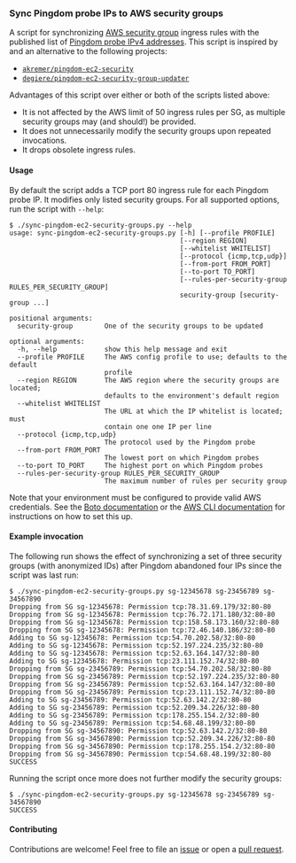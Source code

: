 ### Sync Pingdom probe IPs to AWS security groups

A script for synchronizing [AWS security
group](https://docs.aws.amazon.com/opsworks/latest/userguide/best-practices-groups.html)
ingress rules with the published list of [Pingdom probe IPv4
addresses](https://my.pingdom.com/probes/ipv4).  This script is inspired by and
an alternative to the following projects:
- [`akremer/pingdom-ec2-security`](https://github.com/akremer/pingdom-ec2-security)
- [`degiere/pingdom-ec2-security-group-updater`](https://github.com/degiere/pingdom-ec2-security-group-updater)

Advantages of this script over either or both of the scripts listed above:
- It is not affected by the AWS limit of 50 ingress rules per SG, as multiple
  security groups may (and should!) be provided.
- It does not unnecessarily modify the security groups upon repeated
  invocations.
- It drops obsolete ingress rules.

#### Usage

By default the script adds a TCP port 80 ingress rule for each Pingdom probe
IP. It modifies only listed security groups. For all supported options, run the
script with `--help`:

```
$ ./sync-pingdom-ec2-security-groups.py --help
usage: sync-pingdom-ec2-security-groups.py [-h] [--profile PROFILE]
                                           [--region REGION]
                                           [--whitelist WHITELIST]
                                           [--protocol {icmp,tcp,udp}]
                                           [--from-port FROM_PORT]
                                           [--to-port TO_PORT]
                                           [--rules-per-security-group RULES_PER_SECURITY_GROUP]
                                           security-group [security-group ...]

positional arguments:
  security-group        One of the security groups to be updated

optional arguments:
  -h, --help            show this help message and exit
  --profile PROFILE     The AWS config profile to use; defaults to the default
                        profile
  --region REGION       The AWS region where the security groups are located;
                        defaults to the environment's default region
  --whitelist WHITELIST
                        The URL at which the IP whitelist is located; must
                        contain one one IP per line
  --protocol {icmp,tcp,udp}
                        The protocol used by the Pingdom probe
  --from-port FROM_PORT
                        The lowest port on which Pingdom probes
  --to-port TO_PORT     The highest port on which Pingdom probes
  --rules-per-security-group RULES_PER_SECURITY_GROUP
                        The maximum number of rules per security group
```

Note that your environment must be configured to provide valid AWS credentials.
See the [Boto
documentation](https://boto3.readthedocs.io/en/latest/guide/configuration.html)
or the [AWS CLI
documentation](https://docs.aws.amazon.com/cli/latest/userguide/cli-chap-getting-started.html)
for instructions on how to set this up.

#### Example invocation

The following run shows the effect of synchronizing a set of three security
groups (with anonymized IDs) after Pingdom abandoned four IPs since the script
was last run:


```
$ ./sync-pingdom-ec2-security-groups.py sg-12345678 sg-23456789 sg-34567890
Dropping from SG sg-12345678: Permission tcp:78.31.69.179/32:80-80
Dropping from SG sg-12345678: Permission tcp:76.72.171.180/32:80-80
Dropping from SG sg-12345678: Permission tcp:158.58.173.160/32:80-80
Dropping from SG sg-12345678: Permission tcp:72.46.140.186/32:80-80
Adding to SG sg-12345678: Permission tcp:54.70.202.58/32:80-80
Adding to SG sg-12345678: Permission tcp:52.197.224.235/32:80-80
Adding to SG sg-12345678: Permission tcp:52.63.164.147/32:80-80
Adding to SG sg-12345678: Permission tcp:23.111.152.74/32:80-80
Dropping from SG sg-23456789: Permission tcp:54.70.202.58/32:80-80
Dropping from SG sg-23456789: Permission tcp:52.197.224.235/32:80-80
Dropping from SG sg-23456789: Permission tcp:52.63.164.147/32:80-80
Dropping from SG sg-23456789: Permission tcp:23.111.152.74/32:80-80
Adding to SG sg-23456789: Permission tcp:52.63.142.2/32:80-80
Adding to SG sg-23456789: Permission tcp:52.209.34.226/32:80-80
Adding to SG sg-23456789: Permission tcp:178.255.154.2/32:80-80
Adding to SG sg-23456789: Permission tcp:54.68.48.199/32:80-80
Dropping from SG sg-34567890: Permission tcp:52.63.142.2/32:80-80
Dropping from SG sg-34567890: Permission tcp:52.209.34.226/32:80-80
Dropping from SG sg-34567890: Permission tcp:178.255.154.2/32:80-80
Dropping from SG sg-34567890: Permission tcp:54.68.48.199/32:80-80
SUCCESS
```

Running the script once more does not further modify the security groups:
```
$ ./sync-pingdom-ec2-security-groups.py sg-12345678 sg-23456789 sg-34567890
SUCCESS
```

#### Contributing

Contributions are welcome! Feel free to file an
[issue](https://github.com/PicnicSupermarket/pingdom-probes-aws-whitelist/issues/new)
or open a [pull
request](https://github.com/PicnicSupermarket/pingdom-probes-aws-whitelist/compare).
